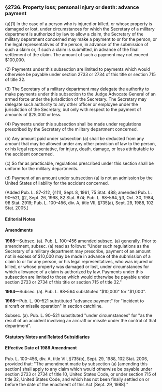 ### §2736. Property loss; personal injury or death: advance payment ###

(a)(1) In the case of a person who is injured or killed, or whose property is damaged or lost, under circumstances for which the Secretary of a military department is authorized by law to allow a claim, the Secretary of the military department concerned may make a payment to or for the person, or the legal representatives of the person, in advance of the submission of such a claim or, if such a claim is submitted, in advance of the final settlement of the claim. The amount of such a payment may not exceed $100,000.

(2) Payments under this subsection are limited to payments which would otherwise be payable under section 2733 or 2734 of this title or section 715 of title 32.

(3) The Secretary of a military department may delegate the authority to make payments under this subsection to the Judge Advocate General of an armed force under the jurisdiction of the Secretary. The Secretary may delegate such authority to any other officer or employee under the jurisdiction of the Secretary, but only with respect to the payment of amounts of $25,000 or less.

(4) Payments under this subsection shall be made under regulations prescribed by the Secretary of the military department concerned.

(b) Any amount paid under subsection (a) shall be deducted from any amount that may be allowed under any other provision of law to the person, or his legal representative, for injury, death, damage, or loss attributable to the accident concerned.

(c) So far as practicable, regulations prescribed under this section shall be uniform for the military departments.

(d) Payment of an amount under subsection (a) is not an admission by the United States of liability for the accident concerned.

(Added Pub. L. 87–212, §1(1), Sept. 8, 1961, 75 Stat. 488; amended Pub. L. 90–521, §2, Sept. 26, 1968, 82 Stat. 874; Pub. L. 98–564, §3, Oct. 30, 1984, 98 Stat. 2919; Pub. L. 100–456, div. A, title VII, §735(a), Sept. 29, 1988, 102 Stat. 2005.)

#### **Editorial Notes** ####

#### Amendments ####

**1988**—Subsec. (a). Pub. L. 100–456 amended subsec. (a) generally. Prior to amendment, subsec. (a) read as follows: "Under such regulations as the Secretary of a military department may prescribe, payment of an amount not in excess of $10,000 may be made in advance of the submission of a claim to or for any person, or his legal representatives, who was injured or killed, or whose property was damaged or lost, under circumstances for which allowance of a claim is authorized by law. Payments under this subsection are limited to those which would otherwise be payable under section 2733 or 2734 of this title or section 715 of title 32."

**1984**—Subsec. (a). Pub. L. 98–564 substituted "$10,000" for "$1,000".

**1968**—Pub. L. 90–521 substituted "advance payment" for "incident to aircraft or missile operation" in section catchline.

Subsec. (a). Pub. L. 90–521 substituted "under circumstances" for "as the result of an accident involving an aircraft or missile under the control of that department".

#### **Statutory Notes and Related Subsidiaries** ####

#### Effective Date of 1988 Amendment ####

Pub. L. 100–456, div. A, title VII, §735(b), Sept. 29, 1988, 102 Stat. 2006, provided that: "The amendment made by subsection (a) [amending this section] shall apply to any claim which would otherwise be payable under section 2733 or 2734 of title 10, United States Code, or under section 715 of title 32, United States Code, and which has not been finally settled on or before the date of the enactment of this Act [Sept. 29, 1988]."